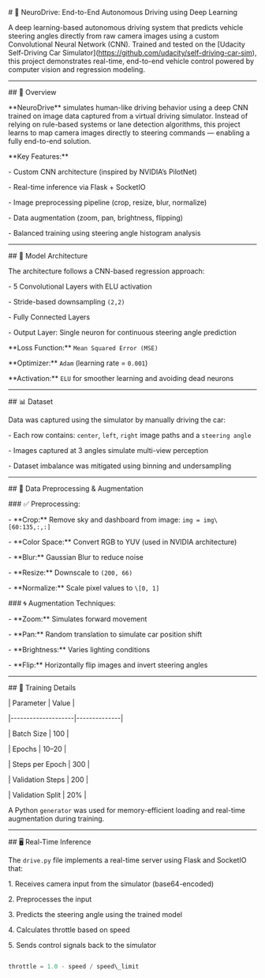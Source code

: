 \# 🧠 NeuroDrive: End-to-End Autonomous Driving using Deep Learning



A deep learning-based autonomous driving system that predicts vehicle steering angles directly from raw camera images using a custom Convolutional Neural Network (CNN). Trained and tested on the \[Udacity Self-Driving Car Simulator](https://github.com/udacity/self-driving-car-sim), this project demonstrates real-time, end-to-end vehicle control powered by computer vision and regression modeling.



---



\## 🚀 Overview



\*\*NeuroDrive\*\* simulates human-like driving behavior using a deep CNN trained on image data captured from a virtual driving simulator. Instead of relying on rule-based systems or lane detection algorithms, this project learns to map camera images directly to steering commands — enabling a fully end-to-end solution.



\*\*Key Features:\*\*

\- Custom CNN architecture (inspired by NVIDIA’s PilotNet)

\- Real-time inference via Flask + SocketIO

\- Image preprocessing pipeline (crop, resize, blur, normalize)

\- Data augmentation (zoom, pan, brightness, flipping)

\- Balanced training using steering angle histogram analysis



---



\## 🧠 Model Architecture



The architecture follows a CNN-based regression approach:



\- 5 Convolutional Layers with ELU activation

\- Stride-based downsampling `(2,2)`

\- Fully Connected Layers

\- Output Layer: Single neuron for continuous steering angle prediction



\*\*Loss Function:\*\* `Mean Squared Error (MSE)`  

\*\*Optimizer:\*\* `Adam` (learning rate = `0.001`)  

\*\*Activation:\*\* `ELU` for smoother learning and avoiding dead neurons



---



\## 📊 Dataset



Data was captured using the simulator by manually driving the car:



\- Each row contains: `center`, `left`, `right` image paths and a `steering angle`

\- Images captured at 3 angles simulate multi-view perception

\- Dataset imbalance was mitigated using binning and undersampling



---



\## 🔄 Data Preprocessing \& Augmentation



\### ✅ Preprocessing:

\- \*\*Crop:\*\* Remove sky and dashboard from image: `img = img\[60:135,:,:]`

\- \*\*Color Space:\*\* Convert RGB to YUV (used in NVIDIA architecture)

\- \*\*Blur:\*\* Gaussian Blur to reduce noise

\- \*\*Resize:\*\* Downscale to `(200, 66)`

\- \*\*Normalize:\*\* Scale pixel values to `\[0, 1]`



\### 🌀 Augmentation Techniques:

\- \*\*Zoom:\*\* Simulates forward movement

\- \*\*Pan:\*\* Random translation to simulate car position shift

\- \*\*Brightness:\*\* Varies lighting conditions

\- \*\*Flip:\*\* Horizontally flip images and invert steering angles



---



\## 🧮 Training Details



| Parameter          | Value        |

|--------------------|--------------|

| Batch Size         | 100          |

| Epochs             | 10–20        |

| Steps per Epoch    | 300          |

| Validation Steps   | 200          |

| Validation Split   | 20%          |



A Python `generator` was used for memory-efficient loading and real-time augmentation during training.



---



\## 🖥️ Real-Time Inference



The `drive.py` file implements a real-time server using Flask and SocketIO that:

1\. Receives camera input from the simulator (base64-encoded)

2\. Preprocesses the input

3\. Predicts the steering angle using the trained model

4\. Calculates throttle based on speed

5\. Sends control signals back to the simulator



```python

throttle = 1.0 - speed / speed\_limit



